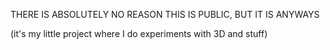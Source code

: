 THERE IS ABSOLUTELY NO REASON THIS IS PUBLIC, BUT IT IS ANYWAYS

(it's my little project where I do experiments with 3D and stuff)
